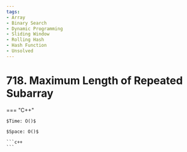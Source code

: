 ```yaml
---
tags:
- Array
- Binary Search
- Dynamic Programming
- Sliding Window
- Rolling Hash
- Hash Function
- Unsolved
---
```



# 718. Maximum Length of Repeated Subarray

=== "C++"

    $Time: O()$

    $Space: O()$

    ```c++
    ```